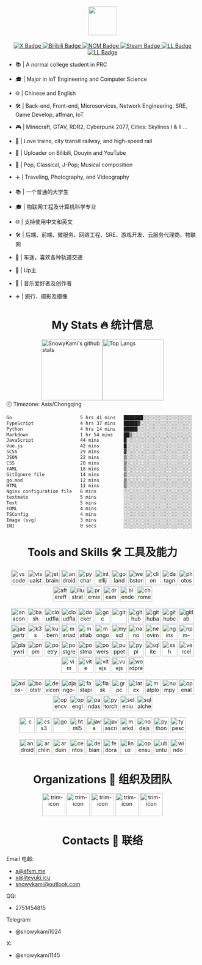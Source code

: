 <div id="header" align="center">
  <h1><img src="https://readme-typing-svg.herokuapp.com?font=&pause=1000&color=445d69&random=false&width=435&lines=Hi%2C+This+is+SnowyKami" height="75px"/></h1>
  <div id="badges">
    <a href="https://x.com/snowykami1145" target="_blank">
      <img src="https://img.shields.io/badge/X-blue?style=for-the-badge&logo=x&logoColor=white" alt="X Badge"/>
    </a>
    <a href="https://space.bilibili.com/233938750" target="_blank">
      <img src="https://img.shields.io/badge/Bilibili-pink?style=for-the-badge&logo=bilibili&logoColor=black" alt="Bilibili Badge"/>
    </a>
    <a href="https://music.163.com/#/artist?id=46413018" target="_blank">
      <img src="https://img.shields.io/badge/NCM-red?style=for-the-badge&logo=neteasecloudmusic&logoColor=black" alt="NCM Badge"/>
    </a>
    <a href="https://steamcommunity.com/id/sfkm" target="_blank">
      <img src="https://img.shields.io/badge/Steam-black?style=for-the-badge&logo=steam&logoColor=white" alt="Steam Badge"/>
    </a>
    <a href="https://lab.liteyuki.icu/?author=1" target="_blank">
      <img src="https://img.shields.io/badge/LiteyukiLab-blue?style=for-the-badge&logoColor=white" alt="LL Badge"/>
    </a>
<a href="https://gitee.com/snowykami" target="_blank">
      <img src="https://img.shields.io/badge/Gitee-blue?style=for-the-badge&logo=gitee&logoColor=white" alt="LL Badge"/>
    </a>
  </div>
</div>

- 📚 | A normal college student in PRC
- 🎓 | Major in IoT Engineering and Computer Science
- 🌐 | Chinese and English
- 🛠️ | Back-end, Front-end, Microservices, Network Engineering, SRE, Game Develop, affman, IoT
- 🎮 | Minecraft, GTAV, RDR2, Cyberpunk 2077, Cities: Skylines I & II ...
- 🚄 | Love trains, city transit railway, and high-speed rail
- 🎥 | Uploader on Bilibili, Douyin and YouTube
- 🎵 | Pop, Classical, J-Pop; Musical composition
- ✈️ | Traveling, Photography, and Videography


- 📚 | 一个普通的大学生
- 🎓 | 物联网工程及计算机科学专业
- 🌐 | 支持使用中文和英文
- 🛠️ | 后端、前端、微服务、网络工程、SRE、游戏开发、云服务代理商、物联网
- 🚄 | 车迷，喜欢各种轨道交通
- 🎥 | Up主
- 🎵 | 音乐爱好者及创作者
- ✈️ | 旅行、摄影及摄像
  
<div id="header" align="center">
  <h1>My Stats 🔥 统计信息</h1>
</div>

<div style="display: flex; align-items: stretch; justify-content: center;">
  <img src="https://gs.sfkm.me/api?username=snowykami&theme=liteyuki_gradient&show_icons=true&include_all_commits=true&locale=cn" alt="SnowyKami's github stats" height="160px" />
  <img src="https://gs.sfkm.me/api/top-langs/?username=snowykami&layout=compact&theme=liteyuki_gradient&hide_border=true&locale=cn" alt="Top Langs" height="160px" />
</div>
🕗 Timezone: Asia/Chongqing

<!--START_SECTION:waka-->

```txt
Go                         5 hrs 41 mins   ███████░░░░░░░░░░░░░░░░░░   27.70 %
TypeScript                 4 hrs 37 mins   █████▓░░░░░░░░░░░░░░░░░░░   22.47 %
Python                     4 hrs 14 mins   █████░░░░░░░░░░░░░░░░░░░░   20.64 %
Markdown                   1 hr 54 mins    ██▒░░░░░░░░░░░░░░░░░░░░░░   09.29 %
JavaScript                 44 mins         █░░░░░░░░░░░░░░░░░░░░░░░░   03.64 %
Vue.js                     42 mins         █░░░░░░░░░░░░░░░░░░░░░░░░   03.42 %
SCSS                       29 mins         ▓░░░░░░░░░░░░░░░░░░░░░░░░   02.37 %
JSON                       22 mins         ▒░░░░░░░░░░░░░░░░░░░░░░░░   01.82 %
CSS                        20 mins         ▒░░░░░░░░░░░░░░░░░░░░░░░░   01.66 %
YAML                       18 mins         ▒░░░░░░░░░░░░░░░░░░░░░░░░   01.48 %
GitIgnore file             14 mins         ▒░░░░░░░░░░░░░░░░░░░░░░░░   01.17 %
go.mod                     12 mins         ▒░░░░░░░░░░░░░░░░░░░░░░░░   00.99 %
HTML                       11 mins         ▒░░░░░░░░░░░░░░░░░░░░░░░░   00.91 %
Nginx configuration file   6 mins          ░░░░░░░░░░░░░░░░░░░░░░░░░   00.49 %
textmate                   5 mins          ░░░░░░░░░░░░░░░░░░░░░░░░░   00.44 %
Text                       5 mins          ░░░░░░░░░░░░░░░░░░░░░░░░░   00.41 %
TOML                       4 mins          ░░░░░░░░░░░░░░░░░░░░░░░░░   00.39 %
TSConfig                   4 mins          ░░░░░░░░░░░░░░░░░░░░░░░░░   00.35 %
Image (svg)                3 mins          ░░░░░░░░░░░░░░░░░░░░░░░░░   00.29 %
INI                        0 secs          ░░░░░░░░░░░░░░░░░░░░░░░░░   00.06 %
```

<!--END_SECTION:waka-->

[//]: # ()

<div id="header" align="center">
  <h1>Tools and Skills 🛠️ 工具及能力</h1>
</div>


<p align='center'>
<img src='https://cdn.jsdelivr.net/gh/devicons/devicon/icons/vscode/vscode-original.svg' alt='vscode' width='40px' height='40px' />
<img src='https://cdn.jsdelivr.net/gh/devicons/devicon/icons/visualstudio/visualstudio-original.svg' alt='visualstudio' width='40px' height='40px' />
<img src='https://cdn.jsdelivr.net/gh/devicons/devicon/icons/jetbrains/jetbrains-original.svg' alt='jetbrains' width='40px' height='40px' />
<img src='https://cdn.jsdelivr.net/gh/devicons/devicon/icons/androidstudio/androidstudio-original.svg' alt='androidstudio' width='40px' height='40px' />
<img src='https://cdn.jsdelivr.net/gh/devicons/devicon/icons/pycharm/pycharm-original.svg' alt='pycharm' width='40px' height='40px' />
<img src='https://cdn.jsdelivr.net/gh/devicons/devicon/icons/intellij/intellij-original.svg' alt='intellij' width='40px' height='40px' />
<img src='https://cdn.jsdelivr.net/gh/devicons/devicon/icons/goland/goland-original.svg' alt='goland' width='40px' height='40px' />
<img src='https://cdn.jsdelivr.net/gh/devicons/devicon/icons/webstorm/webstorm-original.svg' alt='webstorm' width='40px' height='40px' />
<img src='https://cdn.jsdelivr.net/gh/devicons/devicon/icons/clion/clion-original.svg' alt='clion' width='40px' height='40px' />
<img src='https://cdn.jsdelivr.net/gh/devicons/devicon/icons/datagrip/datagrip-original.svg' alt='datagrip' width='40px' height='40px' />
<img src='https://cdn.jsdelivr.net/gh/devicons/devicon/icons/photoshop/photoshop-original.svg' alt='photoshop' width='40px' height='40px' />
<img src='https://cdn.jsdelivr.net/gh/devicons/devicon/icons/aftereffects/aftereffects-original.svg' alt='aftereffects' width='40px' height='40px' />
<img src='https://cdn.jsdelivr.net/gh/devicons/devicon/icons/illustrator/illustrator-plain.svg' alt='illustrator-plain' width='40px' height='40px' />
<img src='https://cdn.jsdelivr.net/gh/devicons/devicon/icons/premierepro/premierepro-original.svg' alt='premierepro' width='40px' height='40px' />
<img src='https://cdn.jsdelivr.net/gh/devicons/devicon/icons/dreamweaver/dreamweaver-original.svg' alt='dreamweaver' width='40px' height='40px' />
<img src='https://cdn.jsdelivr.net/gh/devicons/devicon/icons/blender/blender-original.svg' alt='blender' width='40px' height='40px' />
<img src='https://cdn.jsdelivr.net/gh/devicons/devicon/icons/chrome/chrome-original.svg' alt='chrome' width='40px' height='40px' />
</p>


<p align='center'>
<img src='https://cdn.jsdelivr.net/gh/devicons/devicon/icons/anaconda/anaconda-original.svg' alt='anaconda' width='40px' height='40px' />
<img src='https://cdn.jsdelivr.net/gh/devicons/devicon/icons/bash/bash-original.svg' alt='bash' width='40px' height='40px' />
<img src='https://cdn.jsdelivr.net/gh/devicons/devicon/icons/cloudflare/cloudflare-original.svg' alt='cloudflare' width='40px' height='40px' />
<img src='https://cdn.jsdelivr.net/gh/devicons/devicon/icons/cloudflareworkers/cloudflareworkers-original.svg' alt='cloudflareworkers' width='40px' height='40px' />
<img src='https://cdn.jsdelivr.net/gh/devicons/devicon/icons/docker/docker-original.svg' alt='docker' width='40px' height='40px' />
<img src='https://cdn.jsdelivr.net/gh/devicons/devicon/icons/gcc/gcc-original.svg' alt='gcc' width='40px' height='40px' />
<img src='https://cdn.jsdelivr.net/gh/devicons/devicon/icons/git/git-original.svg' alt='git' width='40px' height='40px' />
<img src='https://cdn.jsdelivr.net/gh/devicons/devicon/icons/github/github-original.svg' alt='github' width='40px' height='40px' />
<img src='https://cdn.jsdelivr.net/gh/devicons/devicon/icons/githubactions/githubactions-original.svg' alt='githubactions' width='40px' height='40px' />
<img src='https://cdn.jsdelivr.net/gh/devicons/devicon/icons/githubcodespaces/githubcodespaces-original.svg' alt='githubcodespaces' width='40px' height='40px' />
<img src='https://cdn.jsdelivr.net/gh/devicons/devicon/icons/gitlab/gitlab-original.svg' alt='gitlab' width='40px' height='40px' />
<img src='https://cdn.jsdelivr.net/gh/devicons/devicon/icons/jaegertracing/jaegertracing-original.svg' alt='jaegertracing' width='40px' height='40px' />
<img src='https://cdn.jsdelivr.net/gh/devicons/devicon/icons/k3s/k3s-original.svg' alt='k3s' width='40px' height='40px' />
<img src='https://cdn.jsdelivr.net/gh/devicons/devicon/icons/kubernetes/kubernetes-original.svg' alt='kubernetes' width='40px' height='40px' />
<img src='https://cdn.jsdelivr.net/gh/devicons/devicon/icons/mariadb/mariadb-original.svg' alt='mariadb' width='40px' height='40px' />
<img src='https://cdn.jsdelivr.net/gh/devicons/devicon/icons/matlab/matlab-original.svg' alt='matlab' width='40px' height='40px' />
<img src='https://cdn.jsdelivr.net/gh/devicons/devicon/icons/mongodb/mongodb-original.svg' alt='mongodb' width='40px' height='40px' />
<img src='https://cdn.jsdelivr.net/gh/devicons/devicon/icons/mysql/mysql-original.svg' alt='mysql' width='40px' height='40px' />
<img src='https://cdn.jsdelivr.net/gh/devicons/devicon/icons/nano/nano-original.svg' alt='nano' width='40px' height='40px' />
<img src='https://cdn.jsdelivr.net/gh/devicons/devicon/icons/neovim/neovim-original.svg' alt='neovim' width='40px' height='40px' />
<img src='https://cdn.jsdelivr.net/gh/devicons/devicon/icons/nginx/nginx-original.svg' alt='nginx' width='40px' height='40px' />
<img src='https://cdn.jsdelivr.net/gh/devicons/devicon/icons/npm/npm-original-wordmark.svg' alt='npm-original-wordmark' width='40px' height='40px' />
<img src='https://cdn.jsdelivr.net/gh/devicons/devicon/icons/playwright/playwright-original.svg' alt='playwright' width='40px' height='40px' />
<img src='https://cdn.jsdelivr.net/gh/devicons/devicon/icons/pnpm/pnpm-original.svg' alt='pnpm' width='40px' height='40px' />
<img src='https://cdn.jsdelivr.net/gh/devicons/devicon/icons/poetry/poetry-original.svg' alt='poetry' width='40px' height='40px' />
<img src='https://cdn.jsdelivr.net/gh/devicons/devicon/icons/postgresql/postgresql-original.svg' alt='postgresql' width='40px' height='40px' />
<img src='https://cdn.jsdelivr.net/gh/devicons/devicon/icons/postman/postman-original.svg' alt='postman' width='40px' height='40px' />
<img src='https://cdn.jsdelivr.net/gh/devicons/devicon/icons/powershell/powershell-original.svg' alt='powershell' width='40px' height='40px' />
<img src='https://cdn.jsdelivr.net/gh/devicons/devicon/icons/puppeteer/puppeteer-original.svg' alt='puppeteer' width='40px' height='40px' />
<img src='https://cdn.jsdelivr.net/gh/devicons/devicon/icons/pypi/pypi-original.svg' alt='pypi' width='40px' height='40px' />
<img src='https://cdn.jsdelivr.net/gh/devicons/devicon/icons/sqlite/sqlite-original.svg' alt='sqlite' width='40px' height='40px' />
<img src='https://cdn.jsdelivr.net/gh/devicons/devicon/icons/ssh/ssh-original.svg' alt='ssh' width='40px' height='40px' />
<img src='https://cdn.jsdelivr.net/gh/devicons/devicon/icons/vercel/vercel-original.svg' alt='vercel' width='40px' height='40px' />
<img src='https://cdn.jsdelivr.net/gh/devicons/devicon/icons/vim/vim-original.svg' alt='vim' width='40px' height='40px' />
<img src='https://cdn.jsdelivr.net/gh/devicons/devicon/icons/vite/vite-original.svg' alt='vite' width='40px' height='40px' />
<img src='https://cdn.jsdelivr.net/gh/devicons/devicon/icons/vitejs/vitejs-original.svg' alt='vitejs' width='40px' height='40px' />
<img src='https://cdn.jsdelivr.net/gh/devicons/devicon/icons/vuejs/vuejs-original.svg' alt='vuejs' width='40px' height='40px' />
<img src='https://cdn.jsdelivr.net/gh/devicons/devicon/icons/wordpress/wordpress-original.svg' alt='wordpress' width='40px' height='40px' />
</p>


<p align='center'>
<img src='https://cdn.jsdelivr.net/gh/devicons/devicon/icons/axios/axios-plain.svg' alt='axios-plain' width='40px' height='40px' />
<img src='https://cdn.jsdelivr.net/gh/devicons/devicon/icons/bootstrap/bootstrap-original.svg' alt='bootstrap' width='40px' height='40px' />
<img src='https://cdn.jsdelivr.net/gh/devicons/devicon/icons/devicon/devicon-original.svg' alt='devicon' width='40px' height='40px' />
<img src='https://cdn.jsdelivr.net/gh/devicons/devicon/icons/django/django-plain.svg' alt='django-plain' width='40px' height='40px' />
<img src='https://cdn.jsdelivr.net/gh/devicons/devicon/icons/fastapi/fastapi-original.svg' alt='fastapi' width='40px' height='40px' />
<img src='https://cdn.jsdelivr.net/gh/devicons/devicon/icons/flask/flask-original.svg' alt='flask' width='40px' height='40px' />
<img src='https://cdn.jsdelivr.net/gh/devicons/devicon/icons/grpc/grpc-original.svg' alt='grpc' width='40px' height='40px' />
<img src='https://cdn.jsdelivr.net/gh/devicons/devicon/icons/latex/latex-original.svg' alt='latex' width='40px' height='40px' />
<img src='https://cdn.jsdelivr.net/gh/devicons/devicon/icons/matplotlib/matplotlib-original.svg' alt='matplotlib' width='40px' height='40px' />
<img src='https://cdn.jsdelivr.net/gh/devicons/devicon/icons/numpy/numpy-original.svg' alt='numpy' width='40px' height='40px' />
<img src='https://cdn.jsdelivr.net/gh/devicons/devicon/icons/openal/openal-original.svg' alt='openal' width='40px' height='40px' />
<img src='https://cdn.jsdelivr.net/gh/devicons/devicon/icons/opencv/opencv-original.svg' alt='opencv' width='40px' height='40px' />
<img src='https://cdn.jsdelivr.net/gh/devicons/devicon/icons/opengl/opengl-original.svg' alt='opengl' width='40px' height='40px' />
<img src='https://cdn.jsdelivr.net/gh/devicons/devicon/icons/pandas/pandas-original.svg' alt='pandas' width='40px' height='40px' />
<img src='https://cdn.jsdelivr.net/gh/devicons/devicon/icons/pytorch/pytorch-original.svg' alt='pytorch' width='40px' height='40px' />
<img src='https://cdn.jsdelivr.net/gh/devicons/devicon/icons/selenium/selenium-original.svg' alt='selenium' width='40px' height='40px' />
<img src='https://cdn.jsdelivr.net/gh/devicons/devicon/icons/sqlalchemy/sqlalchemy-original.svg' alt='sqlalchemy' width='40px' height='40px' />
</p>


<p align='center'>
<img src='https://cdn.jsdelivr.net/gh/devicons/devicon/icons/c/c-original.svg' alt='c' width='40px' height='40px' />
<img src='https://cdn.jsdelivr.net/gh/devicons/devicon/icons/css3/css3-original.svg' alt='css3' width='40px' height='40px' />
<img src='https://cdn.jsdelivr.net/gh/devicons/devicon/icons/go/go-original.svg' alt='go' width='40px' height='40px' />
<img src='https://cdn.jsdelivr.net/gh/devicons/devicon/icons/html5/html5-original.svg' alt='html5' width='40px' height='40px' />
<img src='https://cdn.jsdelivr.net/gh/devicons/devicon/icons/java/java-original.svg' alt='java' width='40px' height='40px' />
<img src='https://cdn.jsdelivr.net/gh/devicons/devicon/icons/javascript/javascript-original.svg' alt='javascript' width='40px' height='40px' />
<img src='https://cdn.jsdelivr.net/gh/devicons/devicon/icons/markdown/markdown-original.svg' alt='markdown' width='40px' height='40px' />
<img src='https://cdn.jsdelivr.net/gh/devicons/devicon/icons/nodejs/nodejs-original.svg' alt='nodejs' width='40px' height='40px' />
<img src='https://cdn.jsdelivr.net/gh/devicons/devicon/icons/python/python-original.svg' alt='python' width='40px' height='40px' />
<img src='https://cdn.jsdelivr.net/gh/devicons/devicon/icons/typescript/typescript-original.svg' alt='typescript' width='40px' height='40px' />
</p>


<p align='center'>
<img src='https://cdn.jsdelivr.net/gh/devicons/devicon/icons/android/android-original.svg' alt='android' width='40px' height='40px' />
<img src='https://cdn.jsdelivr.net/gh/devicons/devicon/icons/archlinux/archlinux-original.svg' alt='archlinux' width='40px' height='40px' />
<img src='https://cdn.jsdelivr.net/gh/devicons/devicon/icons/arduino/arduino-original.svg' alt='arduino' width='40px' height='40px' />
<img src='https://cdn.jsdelivr.net/gh/devicons/devicon/icons/centos/centos-original.svg' alt='centos' width='40px' height='40px' />
<img src='https://cdn.jsdelivr.net/gh/devicons/devicon/icons/debian/debian-original.svg' alt='debian' width='40px' height='40px' />
<img src='https://cdn.jsdelivr.net/gh/devicons/devicon/icons/fedora/fedora-original.svg' alt='fedora' width='40px' height='40px' />
<img src='https://cdn.jsdelivr.net/gh/devicons/devicon/icons/linux/linux-original.svg' alt='linux' width='40px' height='40px' />
<img src='https://cdn.jsdelivr.net/gh/devicons/devicon/icons/opensuse/opensuse-original.svg' alt='opensuse' width='40px' height='40px' />
<img src='https://cdn.jsdelivr.net/gh/devicons/devicon/icons/ubuntu/ubuntu-original.svg' alt='ubuntu' width='40px' height='40px' />
<img src='https://cdn.jsdelivr.net/gh/devicons/devicon/icons/windows11/windows11-original.svg' alt='windows11' width='40px' height='40px' />
</p>




[//]: # ()

<div id="header" align="center">
    <h1>Organizations 🏢 组织及团队</h1>
</div>
<div class="org" align="center">
        <img src="https://avatars.githubusercontent.com/u/157652070?s=200&v=4" alt="trim-icon"  width="60px">
        <img src="https://avatars.githubusercontent.com/u/122889621?s=200&v=4" alt="trim-icon" width="60px">
        <img src="https://cdn.liteyuki.icu/static/sfs/logo_without_text.png" alt="trim-icon" width="60px">
        <img src="https://gitlab.redrock.team/uploads/-/system/appearance/header_logo/1/Redrock.png" alt="trim-icon" width="60px">
        <img src="https://cdn.liteyuki.icu/static/lmtr/logo_without_text.png" alt="trim-icon" width="60px">
</div>

<div id="header" align="center">
    <h1>Contacts 📨 联络</h1>
</div>

Email 电邮:
- a@sfkm.me
- x@liteyuki.icu
- snowykami@outlook.com

QQ:
- 2751454815

Telegram:
- @snowykami1024

X:
- @snowykami1145
